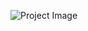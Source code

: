 ![Project Image](![image](https://github.com/Elaraby218/calculator-/assets/152742814/074b2520-03e0-42cb-a35b-a1529332288c)
)

